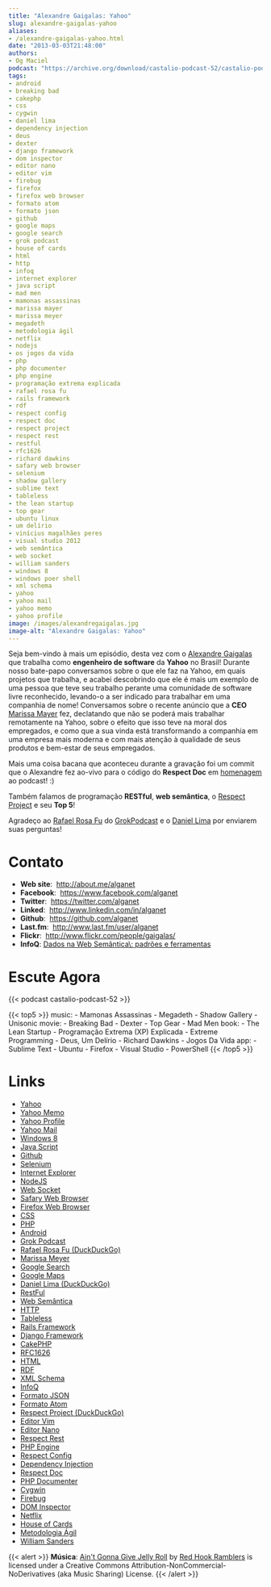 ```yaml
---
title: "Alexandre Gaigalas: Yahoo"
slug: alexandre-gaigalas-yahoo
aliases:
- /alexandre-gaigalas-yahoo.html
date: "2013-03-03T21:48:00"
authors:
- Og Maciel
podcast: "https://archive.org/download/castalio-podcast-52/castalio-podcast-52.mp3"
tags:
- android
- breaking bad
- cakephp
- css
- cygwin
- daniel lima
- dependency injection
- deus
- dexter
- django framework
- dom inspector
- editor nano
- editor vim
- firebug
- firefox
- firefox web browser
- formato atom
- formato json
- github
- google maps
- google search
- grok podcast
- house of cards
- html
- http
- infoq
- internet explorer
- java script
- mad men
- mamonas assassinas
- marissa mayer
- marissa meyer
- megadeth
- metodologia ágil
- netflix
- nodejs
- os jogos da vida
- php
- php documenter
- php engine
- programação extrema explicada
- rafael rosa fu
- rails framework
- rdf
- respect config
- respect doc
- respect project
- respect rest
- restful
- rfc1626
- richard dawkins
- safary web browser
- selenium
- shadow gallery
- sublime text
- tableless
- the lean startup
- top gear
- ubuntu linux
- um delírio
- vinícius magalhães peres
- visual studio 2012
- web semântica
- web socket
- william sanders
- windows 8
- windows poer shell
- xml schema
- yahoo
- yahoo mail
- yahoo memo
- yahoo profile
image: /images/alexandregaigalas.jpg
image-alt: "Alexandre Gaigalas: Yahoo"
---
```


Seja bem-vindo à mais um episódio, desta vez com o [Alexandre
Gaigalas](http://about.me/alganet) que trabalha como **engenheiro de
software** da **Yahoo** no Brasil! Durante nosso bate-papo conversamos
sobre o que ele faz na Yahoo, em quais projetos que trabalha, e acabei
descobrindo que ele é mais um exemplo de uma pessoa que teve seu
trabalho perante uma comunidade de software livre reconhecido, levando-o
a ser indicado para trabalhar em uma companhia de nome! Conversamos
sobre o recente anúncio que a **CEO** [Marissa
Mayer](https://en.wikipedia.org/wiki/Marissa_Mayer) fez, declatando que
não se poderá mais trabalhar remotamente na Yahoo, sobre o efeito que
isso teve na moral dos empregados, e como que a sua vinda está
transformando a companhia em uma empresa mais moderna e com mais atenção
à qualidade de seus produtos e bem-estar de seus empregados.

Mais uma coisa bacana que aconteceu durante a gravação foi um commit que
o Alexandre fez ao-vivo para o código do **Respect Doc** em
[homenagem](https://github.com/Respect/Doc/commit/c1b6a473c62253725321eeb4a4125e3c25e709f1)
ao podcast! :)

Também falamos de programação **RESTful**, **web semântica**, o [Respect
Project](http://respect.li/) e seu **Top 5**!

Agradeço ao [Rafael Rosa Fu](https://twitter.com/rafaelrosafu) do
[GrokPodcast](http://grokpodcast.com/) e o [Daniel
Lima](https://twitter.com/yourwebmaker) por enviarem suas perguntas!

# Contato

- **Web site**:  http://about.me/alganet
- **Facebook**:  https://www.facebook.com/alganet
- **Twitter**:  https://twitter.com/alganet
- **Linked**:  http://www.linkedin.com/in/alganet
- **Github**:  https://github.com/alganet
- **Last.fm**:  http://www.last.fm/user/alganet
- **Flickr**:  http://www.flickr.com/people/gaigalas/
- **InfoQ**: [Dados na Web Semântica\\: padrões e ferramentas]()

# Escute Agora

{{< podcast castalio-podcast-52 >}}

{{< top5 >}}
music:
    - Mamonas Assassinas
    - Megadeth
    - Shadow Gallery
    - Unisonic
movie:
    - Breaking Bad
    - Dexter
    - Top Gear
    - Mad Men
book:
    - The Lean Startup
    - Programação Extrema (XP) Explicada
    - Extreme Programming
    - Deus, Um Delírio
    - Richard Dawkins
    - Jogos Da Vida
app:
    - Sublime Text
    - Ubuntu
    - Firefox
    - Visual Studio
    - PowerShell
{{< /top5 >}}

# Links

- [Yahoo](https://duckduckgo.com/?q=Yahoo)
- [Yahoo Memo](https://duckduckgo.com/?q=Yahoo+Memo)
- [Yahoo Profile](https://duckduckgo.com/?q=Yahoo+Profile)
- [Yahoo Mail](https://duckduckgo.com/?q=Yahoo+Mail)
- [Windows 8](https://duckduckgo.com/?q=Windows+8)
- [Java Script](https://duckduckgo.com/?q=Java+Script)
- [Github](https://duckduckgo.com/?q=Github)
- [Selenium](https://duckduckgo.com/?q=Selenium)
- [Internet Explorer](https://duckduckgo.com/?q=Internet+Explorer)
- [NodeJS](https://duckduckgo.com/?q=NodeJS)
- [Web Socket](https://duckduckgo.com/?q=Web+Socket)
- [Safary Web Browser](https://duckduckgo.com/?q=Safary+Web+Browser)
- [Firefox Web Browser](https://duckduckgo.com/?q=Firefox+Web+Browser)
- [CSS](https://duckduckgo.com/?q=CSS)
- [PHP](https://duckduckgo.com/?q=PHP)
- [Android](https://duckduckgo.com/?q=Android)
- [Grok Podcast](https://duckduckgo.com/?q=Grok+Podcast)
- [Rafael Rosa Fu (DuckDuckGo)](https://duckduckgo.com/?q=Rafael+Rosa+Fu)
- [Marissa Meyer](https://duckduckgo.com/?q=Marissa+Meyer)
- [Google Search](https://duckduckgo.com/?q=Google+Search)
- [Google Maps](https://duckduckgo.com/?q=Google+Maps)
- [Daniel Lima (DuckDuckGo)](https://duckduckgo.com/?q=Daniel+Lima)
- [RestFul](https://duckduckgo.com/?q=RestFul)
- [Web Semântica](https://duckduckgo.com/?q=Web+Semântica)
- [HTTP](https://duckduckgo.com/?q=HTTP)
- [Tableless](https://duckduckgo.com/?q=Tableless)
- [Rails Framework](https://duckduckgo.com/?q=Rails+Framework)
- [Django Framework](https://duckduckgo.com/?q=Django+Framework)
- [CakePHP](https://duckduckgo.com/?q=CakePHP)
- [RFC1626](https://duckduckgo.com/?q=RFC1626)
- [HTML](https://duckduckgo.com/?q=HTML)
- [RDF](https://duckduckgo.com/?q=RDF)
- [XML Schema](https://duckduckgo.com/?q=XML+Schema)
- [InfoQ](https://duckduckgo.com/?q=InfoQ)
- [Formato JSON](https://duckduckgo.com/?q=Formato+JSON)
- [Formato Atom](https://duckduckgo.com/?q=Formato+Atom)
- [Respect Project (DuckDuckGo)](https://duckduckgo.com/?q=Respect+Project)
- [Editor Vim](https://duckduckgo.com/?q=Editor+Vim)
- [Editor Nano](https://duckduckgo.com/?q=Editor+Nano)
- [Respect Rest](https://duckduckgo.com/?q=Respect+Rest)
- [PHP Engine](https://duckduckgo.com/?q=PHP+Engine)
- [Respect Config](https://duckduckgo.com/?q=Respect+Config)
- [Dependency Injection](https://duckduckgo.com/?q=Dependency+Injection)
- [Respect Doc](https://duckduckgo.com/?q=Respect+Doc)
- [PHP Documenter](https://duckduckgo.com/?q=PHP+Documenter)
- [Cygwin](https://duckduckgo.com/?q=Cygwin)
- [Firebug](https://duckduckgo.com/?q=Firebug)
- [DOM Inspector](https://duckduckgo.com/?q=DOM+Inspector)
- [Netflix](https://duckduckgo.com/?q=Netflix)
- [House of Cards](https://duckduckgo.com/?q=House+of+Cards)
- [Metodologia Ágil](https://duckduckgo.com/?q=Metodologia+Ágil)
- [William Sanders](https://duckduckgo.com/?q=William+Sanders)

{{< alert >}}
**Música**: [Ain\'t Gonna Give Jelly
Roll](http://freemusicarchive.org/music/Red_Hook_Ramblers/Live__WFMU_on_Antique_Phonograph_Music_Program_with_MAC_Feb_8_2011/Red_Hook_Ramblers_-_12_-_Aint_Gonna_Give_Jelly_Roll)
by [Red Hook Ramblers](http://www.redhookramblers.com/) is licensed under a
Creative Commons Attribution-NonCommercial-NoDerivatives (aka Music Sharing)
License.
{{< /alert >}}
